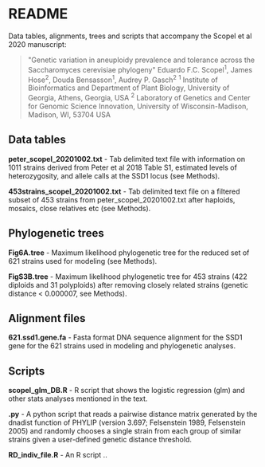 # README

Data tables, alignments, trees and scripts that accompany the Scopel et al 2020 manuscript:
>"Genetic variation in aneuploidy prevalence and tolerance across the
Saccharomyces cerevisiae phylogeny"
>Eduardo F.C. Scopel<sup>1</sup>, James Hose<sup>2</sup>, Douda Bensasson<sup>1</sup>, Audrey P. Gasch<sup>2</sup>
><sup>1</sup> Institute of Bioinformatics and Department of Plant Biology, University of Georgia, Athens, Georgia, USA
><sup>2</sup>  Laboratory of Genetics and Center for Genomic Science Innovation, University of Wisconsin-Madison, Madison, WI, 53704 USA

## Data tables

**peter_scopel_20201002.txt** - Tab delimited text file with information on 1011 strains derived from Peter et al 2018 Table S1, estimated levels of heterozygosity, and allele calls at the SSD1 locus (see Methods).

**453strains_scopel_20201002.txt** - Tab delimited text file on a filtered subset of 453 strains from peter_scopel_20201002.txt after haploids, mosaics, close relatives etc (see Methods).

## Phylogenetic trees

**Fig6A.tree** - Maximum likelihood phylogenetic tree for the reduced set of 621 strains used for modeling (see Methods). 

**FigS3B.tree** - Maximum likelihood phylogenetic tree for 453 strains (422 diploids and 31 polyploids) after removing closely related strains (genetic distance < 0.000007, see Methods).

## Alignment files

**621.ssd1.gene.fa** - Fasta format DNA sequence alignment for the SSD1 gene for the 621 strains used in modeling and phylogenetic analyses.

## Scripts

**scopel_glm_DB.R** - R script that shows the logistic regression (glm) and other stats analyses mentioned in the text.

**.py** - A python script that reads a pairwise distance matrix generated by the dnadist function of PHYLIP (version 3.697; Felsenstein 1989, Felsenstein 2005) and randomly chooses a single strain from each group of similar strains given a user-defined genetic distance threshold.

**RD_indiv_file.R** - An R script ..
